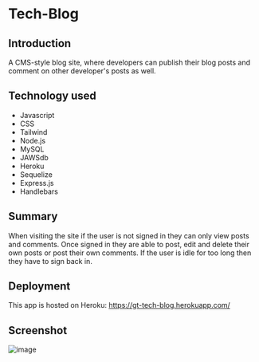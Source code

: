 # Tech-Blog

## Introduction

A CMS-style blog site, where developers can publish their blog posts and comment on other developer's posts as well.

## Technology used

- Javascript
- CSS
- Tailwind
- Node.js
- MySQL
- JAWSdb
- Heroku
- Sequelize
- Express.js
- Handlebars

## Summary

When visiting the site if the user is not signed in they can only view posts and comments. Once signed in they are able to post, edit and delete their own posts or post their own comments. If the user is idle for too long then they have to sign back in.

## Deployment

This app is hosted on Heroku: 
https://gt-tech-blog.herokuapp.com/

## Screenshot

![image](https://user-images.githubusercontent.com/93350224/161433749-6479ad2f-9f82-4153-aa21-9300b7d59b7b.png)
